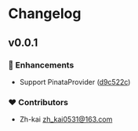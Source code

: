 # Changelog


## v0.0.1


### 🚀 Enhancements

- Support PinataProvider ([d9c522c](https://github.com/zh-kai/utils/commit/d9c522c))

### ❤️ Contributors

- Zh-kai <zh_kai0531@163.com>

